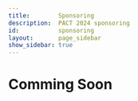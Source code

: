 ```yaml
---
title:        Sponsoring
description:  PACT 2024 sponsoring
id:           sponsoring
layout:       page_sidebar
show_sidebar: true
---
```


# Comming Soon
